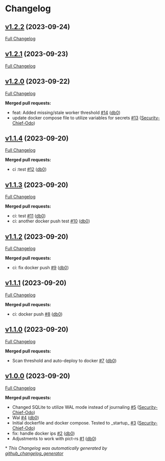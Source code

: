 # Changelog

## [v1.2.2](https://github.com/db0/pictrs-safety/tree/v1.2.2) (2023-09-24)

[Full Changelog](https://github.com/db0/pictrs-safety/compare/v1.2.1...v1.2.2)

## [v1.2.1](https://github.com/db0/pictrs-safety/tree/v1.2.1) (2023-09-23)

[Full Changelog](https://github.com/db0/pictrs-safety/compare/v1.2.0...v1.2.1)

## [v1.2.0](https://github.com/db0/pictrs-safety/tree/v1.2.0) (2023-09-22)

[Full Changelog](https://github.com/db0/pictrs-safety/compare/v1.1.4...v1.2.0)

**Merged pull requests:**

- feat: Added missing/stale worker threshold [\#14](https://github.com/db0/pictrs-safety/pull/14) ([db0](https://github.com/db0))
- update docker compose file to utilize variables for secrets [\#13](https://github.com/db0/pictrs-safety/pull/13) ([Security-Chief-Odo](https://github.com/Security-Chief-Odo))

## [v1.1.4](https://github.com/db0/pictrs-safety/tree/v1.1.4) (2023-09-20)

[Full Changelog](https://github.com/db0/pictrs-safety/compare/v1.1.3...v1.1.4)

**Merged pull requests:**

- ci :test [\#12](https://github.com/db0/pictrs-safety/pull/12) ([db0](https://github.com/db0))

## [v1.1.3](https://github.com/db0/pictrs-safety/tree/v1.1.3) (2023-09-20)

[Full Changelog](https://github.com/db0/pictrs-safety/compare/v1.1.2...v1.1.3)

**Merged pull requests:**

- ci: test [\#11](https://github.com/db0/pictrs-safety/pull/11) ([db0](https://github.com/db0))
- ci: another docker push test [\#10](https://github.com/db0/pictrs-safety/pull/10) ([db0](https://github.com/db0))

## [v1.1.2](https://github.com/db0/pictrs-safety/tree/v1.1.2) (2023-09-20)

[Full Changelog](https://github.com/db0/pictrs-safety/compare/v1.1.1...v1.1.2)

**Merged pull requests:**

- ci: fix docker push [\#9](https://github.com/db0/pictrs-safety/pull/9) ([db0](https://github.com/db0))

## [v1.1.1](https://github.com/db0/pictrs-safety/tree/v1.1.1) (2023-09-20)

[Full Changelog](https://github.com/db0/pictrs-safety/compare/v1.1.0...v1.1.1)

**Merged pull requests:**

- ci: docker push  [\#8](https://github.com/db0/pictrs-safety/pull/8) ([db0](https://github.com/db0))

## [v1.1.0](https://github.com/db0/pictrs-safety/tree/v1.1.0) (2023-09-20)

[Full Changelog](https://github.com/db0/pictrs-safety/compare/v1.0.0...v1.1.0)

**Merged pull requests:**

- Scan threshold and auto-deploy to docker [\#7](https://github.com/db0/pictrs-safety/pull/7) ([db0](https://github.com/db0))

## [v1.0.0](https://github.com/db0/pictrs-safety/tree/v1.0.0) (2023-09-20)

[Full Changelog](https://github.com/db0/pictrs-safety/compare/943666c52edbdbb2a5ae4233ab5eb3d415d7d129...v1.0.0)

**Merged pull requests:**

- Changed SQLite to utilize WAL mode instead of journaling [\#5](https://github.com/db0/pictrs-safety/pull/5) ([Security-Chief-Odo](https://github.com/Security-Chief-Odo))
- Wal [\#4](https://github.com/db0/pictrs-safety/pull/4) ([db0](https://github.com/db0))
- Initial dockerfile and docker compose. Tested to \_startup\_ [\#3](https://github.com/db0/pictrs-safety/pull/3) ([Security-Chief-Odo](https://github.com/Security-Chief-Odo))
- fix: handle docker ips [\#2](https://github.com/db0/pictrs-safety/pull/2) ([db0](https://github.com/db0))
- Adjustments to work with pict-rs [\#1](https://github.com/db0/pictrs-safety/pull/1) ([db0](https://github.com/db0))



\* *This Changelog was automatically generated by [github_changelog_generator](https://github.com/github-changelog-generator/github-changelog-generator)*
